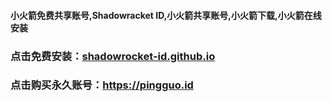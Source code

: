 #### 小火箭免费共享账号,Shadowracket ID,小火箭共享账号,小火箭下载,小火箭在线安装
###  点击免费安装：[shadowrocket-id.github.io](shadowrocket-id.github.io)


###  点击购买永久账号：https://pingguo.id

